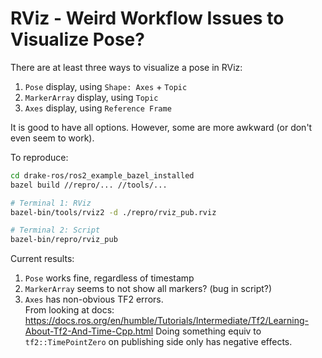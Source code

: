 # RViz - Weird Workflow Issues to Visualize Pose?

There are at least three ways to visualize a pose in RViz:

1. `Pose` display, using `Shape: Axes` + `Topic`
2. `MarkerArray` display, using `Topic`
3. `Axes` display, using `Reference Frame`

It is good to have all options. However, some are more awkward (or don't even
seem to work).

To reproduce:

```sh
cd drake-ros/ros2_example_bazel_installed
bazel build //repro/... //tools/...

# Terminal 1: RViz
bazel-bin/tools/rviz2 -d ./repro/rviz_pub.rviz

# Terminal 2: Script
bazel-bin/repro/rviz_pub
```

Current results:

1. `Pose` works fine, regardless of timestamp
2. `MarkerArray` seems to not show all markers? (bug in script?)
3. `Axes` has non-obvious TF2 errors. <br/>
   From looking at docs:
   <https://docs.ros.org/en/humble/Tutorials/Intermediate/Tf2/Learning-About-Tf2-And-Time-Cpp.html>
   Doing something equiv to `tf2::TimePointZero` on publishing side only has
   negative effects.
